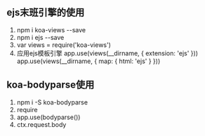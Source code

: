 ## ejs末班引擎的使用
1. npm i koa-views --save
2. npm i ejs --save
3. var views = require('koa-views')
4.  应用ejs模板引擎
    app.use(views(__dirname, {
        extension: 'ejs'
    }))
    app.use(views(__dirname, { map: { html: 'ejs' } }))

## koa-bodyparse使用
1. npm i -S koa-bodyparse
2. require
3. app.use(bodyparse())
4. ctx.request.body